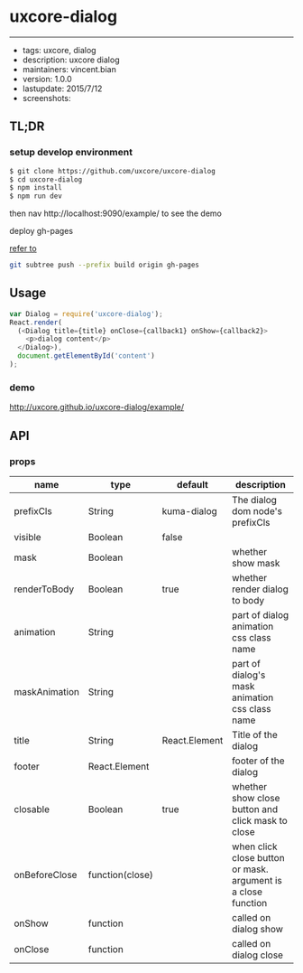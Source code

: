 # uxcore-dialog
---

- tags: uxcore, dialog
- description: uxcore dialog
- maintainers: vincent.bian
- version: 1.0.0
- lastupdate: 2015/7/12
- screenshots:

## TL;DR

### setup develop environment

```sh
$ git clone https://github.com/uxcore/uxcore-dialog
$ cd uxcore-dialog
$ npm install
$ npm run dev
```
then nav http://localhost:9090/example/ to see the demo

deploy gh-pages

[refer to]( http://stackoverflow.com/questions/17643381/how-to-upload-my-angularjs-static-site-to-github-pages)
```sh
git subtree push --prefix build origin gh-pages
```

## Usage

```js
var Dialog = require('uxcore-dialog');
React.render(
  (<Dialog title={title} onClose={callback1} onShow={callback2}>
    <p>dialog content</p>
  </Dialog>),
  document.getElementById('content')
);
```

### demo
http://uxcore.github.io/uxcore-dialog/example/

## API

### props

|name|type|default|description|
|----|----|-------|-----------|
|prefixCls|String|kuma-dialog|The dialog dom node's prefixCls|
|visible|Boolean|false| |
|mask|Boolean| |whether show mask|
|renderToBody|Boolean|true|whether render dialog to body|
|animation|String| |part of dialog animation css class name|
|maskAnimation|String| |part of dialog's mask animation css class name|
|title|String|React.Element|Title of the dialog|
|footer|React.Element| |footer of the dialog|
|closable|Boolean|true|whether show close button and click mask to close|
|onBeforeClose|function(close)| |when click close button or mask. argument is a close function|
|onShow|function| |called on dialog show|
|onClose|function| |called on dialog close|
